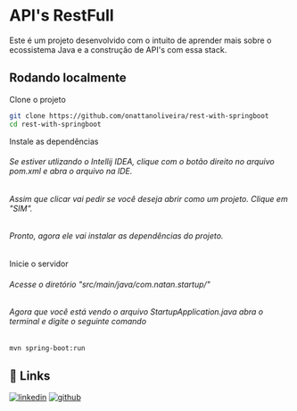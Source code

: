 
# API's RestFull 



Este é um projeto desenvolvido com o intuito de aprender mais sobre o ecossistema Java e a construção de API's com essa stack.


## Rodando localmente

Clone o projeto

```bash
git clone https://github.com/onattanoliveira/rest-with-springboot
cd rest-with-springboot
```

Instale as dependências

###### Se estiver utlizando o Intellij IDEA, clique com o botão direito no arquivo pom.xml e abra o arquivo na IDE.
###### Assim que clicar vai pedir se você deseja abrir como um projeto. Clique em "SIM".
###### Pronto, agora ele vai instalar as dependências do projeto.

Inicie o servidor
###### Acesse o diretório "src/main/java/com.natan.startup/"
###### Agora que você está vendo o arquivo StartupApplication.java abra o terminal e digite o seguinte comando
```bash
mvn spring-boot:run
```

## 🔗 Links
[![linkedin](https://img.shields.io/badge/linkedin-0A66C2?style=for-the-badge&logo=linkedin&logoColor=white)](www.linkedin.com/in/natan-oliveira-71023822b)
[![github](https://img.shields.io/badge/github-050505?style=for-the-badge&logo=github&logoColor=white)](https://github.com/onattanoliveira/rest-with-springboot)

